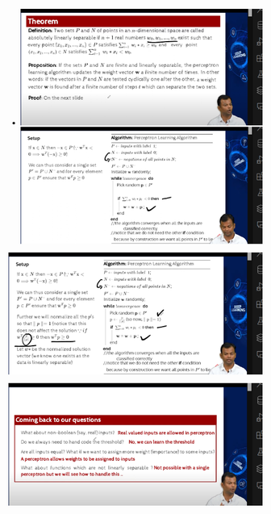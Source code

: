- ![alt text](image.png)
![alt text](image-1.png) 

![alt text](image-2.png)

![alt text](image-3.png)